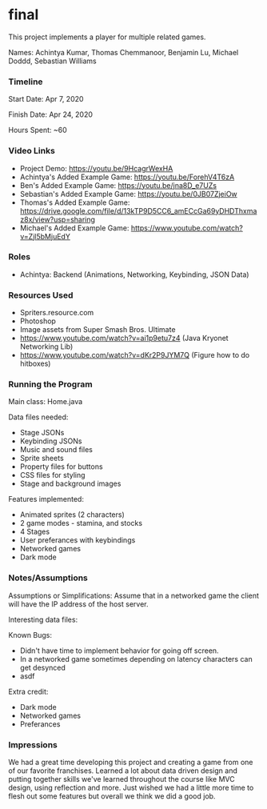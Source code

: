 final
====

This project implements a player for multiple related games.

Names: Achintya Kumar, Thomas Chemmanoor, Benjamin Lu, Michael Doddd, Sebastian Williams


### Timeline

Start Date: Apr 7, 2020

Finish Date: Apr 24, 2020

Hours Spent: ~60

### Video Links

- Project Demo: https://youtu.be/9HcagrWexHA
- Achintya's Added Example Game: https://youtu.be/ForehV4T6zA
- Ben's Added Example Game: https://youtu.be/jna8D_e7UZs
- Sebastian's Added Example Game: https://youtu.be/0JB07ZjeiOw
- Thomas's Added Example Game: https://drive.google.com/file/d/13kTP9D5CC6_amECcGa69yDHDThxmaz8x/view?usp=sharing 
- Michael's Added Example Game: https://www.youtube.com/watch?v=Zjl5bMjuEdY

### Roles
- Achintya: Backend (Animations, Networking, Keybinding, JSON Data)

### Resources Used

- Spriters.resource.com
- Photoshop
- Image assets from Super Smash Bros. Ultimate
- https://www.youtube.com/watch?v=ai1p9etu7z4 (Java Kryonet Networking Lib)
- https://www.youtube.com/watch?v=dKr2P9JYM7Q (Figure how to do hitboxes)


### Running the Program

Main class: Home.java

Data files needed: 
- Stage JSONs
- Keybinding JSONs
- Music and sound files
- Sprite sheets
- Property files for buttons
- CSS files for styling
- Stage and background images

Features implemented: 
- Animated sprites (2 characters)
- 2 game modes - stamina, and stocks
- 4 Stages
- User preferances with keybindings
- Networked games
- Dark mode

### Notes/Assumptions

Assumptions or Simplifications: Assume that in a networked game the client will
have the IP address of the host server. 

Interesting data files: 

Known Bugs: 
- Didn't have time to implement behavior for going off screen. 
- In a networked game sometimes depending on latency characters can get desynced
- asdf

Extra credit:
- Dark mode
- Networked games
- Preferances

### Impressions

We had a great time developing this project and creating a game from one of our
favorite franchises. Learned a lot about data driven design and putting together skills
we've learned throughout the course like MVC design, using reflection and more. 
Just wished we had a little more time to flesh out some features but overall we think
we did a good job.

